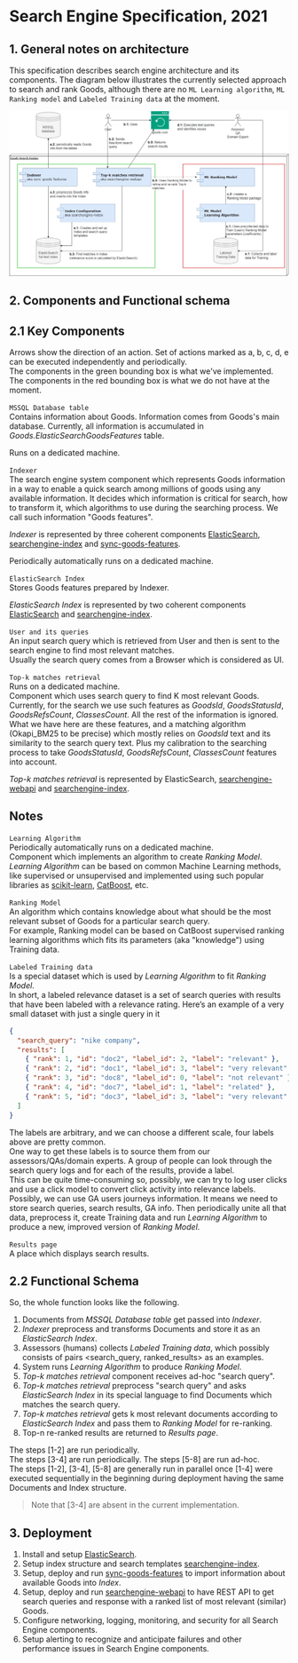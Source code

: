 # Search Engine Specification, 2021

## 1. General notes on architecture

This specification describes search engine architecture and its components.
The diagram below illustrates the currently selected approach to search and rank Goods,
although there are no `ML Learning algorithm`, `ML Ranking model` and `Labeled Training data` at the moment.

![Current architecture of a machine-learned search engine.](docs/architecture.jpg)


## 2. Components and Functional schema

## 2.1 Key Components

Arrows show the direction of an action. Set of actions marked as a, b, c, d, e can be executed independently and periodically.  
The components in the green bounding box is what we've implemented. The components in the red bounding box is what we do not have at the moment.

`MSSQL Database table`  
Contains information about Goods. Information comes from Goods's main database. Currently, all information is accumulated in *Goods.ElasticSearchGoodsFeatures* table.

Runs on a dedicated machine.

`Indexer`  
The search engine system component which represents Goods information in a way to enable a quick search among millions of
goods using any available information. It decides which information is critical for search, how to transform it, which algorithms to
use during the searching process. We call such information "Goods features".

*Indexer* is represented by three coherent components [ElasticSearch](elasticsearch-setup/README.md), 
[searchengine-index](searchengine-index/README.md) and [sync-goods-features](sync-goods-features/README.md).

Periodically automatically runs on a dedicated machine.

`ElasticSearch Index`  
Stores Goods features prepared by Indexer.

*ElasticSearch Index* is represented by two coherent components [ElasticSearch](elasticsearch-setup/README.md) 
and [searchengine-index](searchengine-index/README.md).

`User and its queries`  
An input search query which is retrieved from User and then is sent to the search engine to find most relevant matches.  
Usually the search query comes from a Browser which is considered as UI.

`Top-k matches retrieval`  
Runs on a dedicated machine.  
Component which uses search query to find K most relevant Goods. Currently, for the search we use such features as *GoodsId*,
*GoodsStatusId*, *GoodsRefsCount*, *ClassesCount*. All the rest of the information is ignored. What we have here are these features,
and a matching algorithm (Okapi_BM25 to be precise) which mostly relies on *GoodsId* text and its similarity to the search query text. Plus
my calibration to the searching process to take *GoodsStatusId*, *GoodsRefsCount*, *ClassesCount* features into account.  

*Top-k matches retrieval* is represented by ElasticSearch, [searchengine-webapi](searchengine-webapi/README.md) and [searchengine-index](searchengine-index/README.md).

Notes
-----

`Learning Algorithm`  
Periodically automatically runs on a dedicated machine.  
Component which implements an algorithm to create *Ranking Model*. *Learning Algorithm* can be based on common Machine Learning methods, like supervised or
unsupervised and implemented using such popular libraries as [scikit-learn](https://scikit-learn.org/stable/index.html), [CatBoost](https://catboost.ai/), etc.

`Ranking Model`  
An algorithm which contains knowledge about what should be the most relevant subset of Goods for a particular search query.  
For example, Ranking model can be based on CatBoost supervised ranking learning algorithms which fits its parameters (aka "knowledge") using Training data.

`Labeled Training data`  
Is a special dataset which is used by *Learning Algorithm* to fit *Ranking Model*.  
In short, a labeled relevance dataset is a set of search queries with results that have been labeled with a relevance rating. Here’s an example of a very small dataset with just a single query in it

```json
{
  "search_query": "nike company",
  "results": [
    { "rank": 1, "id": "doc2", "label_id": 2, "label": "relevant" },
    { "rank": 2, "id": "doc1", "label_id": 3, "label": "very relevant" },
    { "rank": 3, "id": "doc8", "label_id": 0, "label": "not relevant" },
    { "rank": 4, "id": "doc7", "label_id": 1, "label": "related" },
    { "rank": 5, "id": "doc3", "label_id": 3, "label": "very relevant" }
  ]
}
```

The labels are arbitrary, and we can choose a different scale, four labels above are pretty common.  
One way to get these labels is to source them from our assessors/QAs/domain experts. A group of people can look through the search query logs and for each of the results, provide a label.  
This can be quite time-consuming so, possibly, we can try to log user clicks and use a click model to convert click activity into relevance labels.  
Possibly, we can use GA users journeys information. It means we need to store search queries, search results, GA info. Then
periodically unite all that data, preprocess it, create Training data and run *Learning Algorithm* to produce a new, improved version of *Ranking Model*. 

`Results page`  
A place which displays search results.


## 2.2 Functional Schema

So, the whole function looks like the following.
1. Documents from *MSSQL Database table* get passed into *Indexer*.
2. *Indexer* preprocess and transforms Documents and store it as an *ElasticSearch Index*.
3. Assessors (humans) collects *Labeled Training data*, which possibly consists of pairs <search_query, ranked_results> as an examples.
4. System runs *Learning Algorithm* to produce *Ranking Model*.   
5. *Top-k matches retrieval* component receives ad-hoc "search query".
6. *Top-k matches retrieval* preprocess "search query" and asks *ElasticSearch Index* in its special language to find Documents
   which matches the search query.
7. *Top-k matches retrieval* gets k most relevant documents according to *ElasticSearch Index* and pass them to *Ranking Model* for re-ranking.
8. Top-n re-ranked results are returned to *Results page*.

The steps [1-2] are run periodically.  
The steps [3-4] are run periodically.
The steps [5-8] are run ad-hoc.  
The steps [1-2], [3-4], [5-8] are generally run in parallel once [1-4] were executed sequentially in the beginning during deployment having the same Documents and Index structure.

> Note that [3-4] are absent in the current implementation.

## 3. Deployment

1. Install and setup [ElasticSearch](elasticsearch-setup/README.md).
2. Setup index structure and search templates [searchengine-index](searchengine-index/README.md).
3. Setup, deploy and run [sync-goods-features](sync-goods-features/README.md) to import information about available Goods into *Index*.
4. Setup, deploy and run [searchengine-webapi](searchengine-webapi/README.md) to have REST API to get search queries and response with a ranked list of most relevant (similar) Goods.
5. Configure networking, logging, monitoring, and security for all Search Engine components.
6. Setup alerting to recognize and anticipate failures and other performance issues in Search Engine components.
